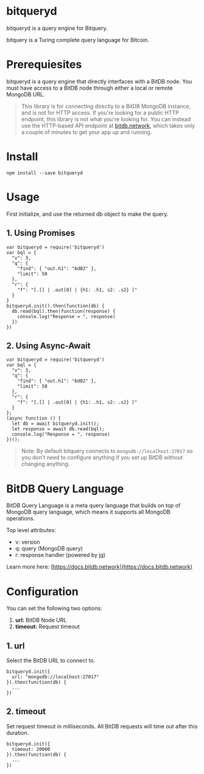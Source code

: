 # bitqueryd

bitqueryd is a query engine for Bitquery.

bitquery is a Turing complete query language for Bitcoin.

# Prerequiesites

bitqueryd is a query engine that directly interfaces with a BitDB node. You must have access to a BitDB node through either a local or remote MongoDB URL.

> This library is for connecting directly to a BitDB MongoDB instance, and is not for HTTP access. If you're looking for a public HTTP endpoint, this library is not what you're looking for. You can instead use the HTTP-based API endpoint at [bitdb.network](https://bitdb.network), which takes only a couple of minutes to get your app up and running.

# Install

```
npm install --save bitqueryd
```

# Usage

First initialize, and use the returned db object to make the query. 

## 1. Using Promises


```
var bitqueryd = require('bitqueryd')
var bql = {
  "v": 3,
  "q": {
    "find": { "out.h1": "6d02" },
    "limit": 50
  },
  "r": {
    "f": "[.[] | .out[0] | {h1: .h1, s2: .s2} ]"
  }
}
bitqueryd.init().then(function(db) {
  db.read(bql).then(function(response) {
    console.log("Response = ", response)
  })
})
```

## 2. Using Async-Await

```
var bitqueryd = require('bitqueryd')
var bql = {
  "v": 3,
  "q": {
    "find": { "out.h1": "6d02" },
    "limit": 50
  },
  "r": {
    "f": "[.[] | .out[0] | {h1: .h1, s2: .s2} ]"
  }
};
(async function () {
  let db = await bitqueryd.init();
  let response = await db.read(bql);
  console.log("Response = ", response)
})();
```

> Note: By default bitquery connects to `mongodb://localhost:27017` so you don't need to configure anything if you set up BitDB without changing anything.

# BitDB Query Language

BitDB Query Language is a meta query language that builds on top of MongoDB query language, which means it supports all MongoDB operations.

Top level attributes:

- v: version
- q: query (MongoDB query)
- r: response handler (powered by [jq](https://stedolan.github.io/jq/))

Learn more here: [https://docs.bitdb.network](https://docs.bitdb.network)

# Configuration

You can set the following two options:

1. **url:** BitDB Node URL
2. **timeout:** Request timeout

## 1. url

Select the BitDB URL to connect to. 

```
bitqueryd.init({
  url: "mongodb://localhost:27017"
}).then(function(db) {
  ...
})
```

## 2. timeout

Set request timeout in milliseconds. All BitDB requests will time out after this duration.

```
bitqueryd.init({
  timeout: 20000
}).then(function(db) {
  ...
})
```
